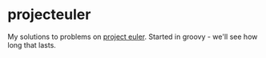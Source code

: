 projecteuler
============

My solutions to problems on [project euler](http://projecteuler.net/).  Started in groovy - we'll see how long that lasts.
